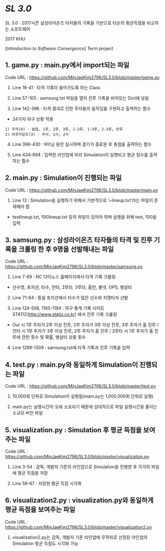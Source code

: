 # *SL 3.0*

SL 3.0 : 2017시즌 삼성라이온즈 타자들의 기록을 기반으로 타순의 평균득점을 비교하는 소프트웨어

2017 KHU

[*Introduction to Software Convergence*]  Term project



## 1. game.py : main.py에서 import되는 파일

Code URL : https://github.com/MinJaeKim2796/SL3.0/blob/master/game.py

 1) Line 16-41 : 타격 기록이 들어가도록 하는 Class
 
 2) Line 57-105 : samsung.txt 파일을 열어 진루 기록을 비어있는 Dict에 넣음

 3) Line 142-396 : 타격 결과로 인한 주자들의 움직임을 구현하고 출력하는 함수
   - 24가지 야구 상황 적용
   
    1) 주자(8) - 없음, 1루, 2루, 3루, 1-2루, 1-3루, 2-3루, 만루
    2) 아웃카운트(3) - 무사, 1사, 2사

 4) Line 398-430 : 9이닝 동안 실시하며 경기가 종료된 후 총점을 출력하는 함수
 
 5) Line 434-694 : 입력한 라인업에 따라 Simulation이 실행되고 평균 점수를 출력하는 함수


## 2. main.py : Simulation이 진행되는 파일

Code URL : https://github.com/MinJaeKim2796/SL3.0/blob/master/main.py

  1) Line 13 : Simulation을 실행하기 위해서 기본적으로 ‘~lineup.txt’라는 파일이 존재해야 함
   - testlineup.txt, 100lineup.txt 등의 파일이 있어야 하며 실행을 위해 test, 100을 입력
   
   
## 3. samsung.py : 삼성라이온즈 타자들의 타격 및 진루 기록을 크롤링 한 후 9명을 선발해내는 파일

Code URL : https://github.com/MinJaeKim2796/SL3.0/blob/master/samsung.py

 1) Line 7-69 : NC 다이노스 홈페이지에서 타격 기록 크롤링
   - 선수명, 포지션, 타수, 안타, 2루타, 3루타, 홈런, 볼넷, OPS, 병살타

 2) Line 71-84 : 동일 포지션에서 타수가 많은 선수와 지명타자 선발 

 3) Line 124-558, 1160-1194 : 야구 통계 기록 사이트 STATIZ(http://www.statiz.co.kr) 에서 진루 기록 크롤링
   - Out 시 1루 주자가 2루 이상 진루, 2루 주자가 3루 이상 진루, 3루 주자가 홈 진루 / 안타 시 1루 주자가 3루 이상 진루, 2루 주자가 홈 진루 / 2루타 시 1루 주자가 홈 진루에 관한 횟수 및 확률, 병살타 상황 횟수

 4) Line 1299-1309 : samsung.txt에 타격 기록과 진루 기록을 입력
 
 
## 4. test.py : main.py와 동일하게 Simulation이 진행되는 파일

Code URL : https://github.com/MinJaeKim2796/SL3.0/blob/master/test.py

  1) 10,000회 단위로 Simulation이 실행됨(main.py는 1,000,000회 단위로 실행)

  2) main.py는 실행시간이 오래 소요되기 때문에 상대적으로 파일 실행시간을 줄이는 소규모 버전 파일


## 5. visualization.py : Simulation 후 평균 득점을 보여주는 파일

Code URL : https://github.com/MinJaeKim2796/SL3.0/blob/master/visualization.py

  1) Line 3-54 : 감독, 개발자 기준의 라인업으로 Simulation을 진행한 후 각각의 파일에 평균 득점을 저장

  2) Line 58-67 : 저장한 평균 득점 시각화


## 6. visualization2.py : visualization.py와 동일하게 평균 득점을 보여주는 파일

Code URL : https://github.com/MinJaeKim2796/SL3.0/blob/master/visualization2.py

  1) visualization2.py는 감독, 개발자 기준 라인업에 무작위로 선정된 라인업의 Simulation 평균 득점도 시각화 가능
